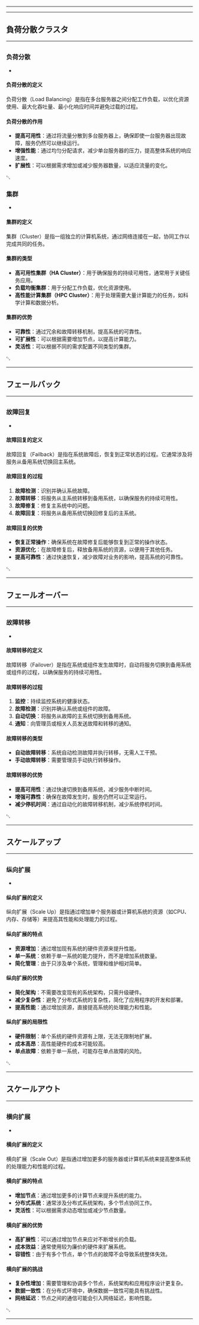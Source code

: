 # 
___
___
## 負荷分散クラスタ
___
## 
### 负荷分散
- 

#### 负荷分散的定义
负荷分散（Load Balancing）是指在多台服务器之间分配工作负载，以优化资源使用、最大化吞吐量、最小化响应时间并避免过载的过程。

#### 负荷分散的作用
- **提高可用性**：通过将流量分散到多台服务器上，确保即使一台服务器出现故障，服务仍然可以继续运行。
- **增强性能**：通过均匀分配请求，减少单台服务器的压力，提高整体系统的响应速度。
- **扩展性**：可以根据需求增加或减少服务器数量，以适应流量的变化。

␃


### 集群
- 

#### 集群的定义
集群（Cluster）是指一组独立的计算机系统，通过网络连接在一起，协同工作以完成共同的任务。

#### 集群的类型
- **高可用性集群（HA Cluster）**：用于确保服务的持续可用性，通常用于关键任务应用。
- **负载均衡集群**：用于分配工作负载，优化资源使用。
- **高性能计算集群（HPC Cluster）**：用于处理需要大量计算能力的任务，如科学计算和数据分析。

#### 集群的优势
- **可靠性**：通过冗余和故障转移机制，提高系统的可靠性。
- **可扩展性**：可以根据需要增加节点，以提高计算能力。
- **灵活性**：可以根据不同的需求配置不同类型的集群。

␃
___
## フェールバック
___
## 
### 故障回复
- 

#### 故障回复的定义
故障回复（Failback）是指在系统故障后，恢复到正常状态的过程。它通常涉及将服务从备用系统切换回主系统。

#### 故障回复的过程
1. **故障检测**：识别并确认系统故障。
2. **故障转移**：将服务从主系统转移到备用系统，以确保服务的持续可用性。
3. **故障修复**：修复主系统中的问题。
4. **故障回复**：将服务从备用系统切换回修复后的主系统。

#### 故障回复的优势
- **恢复正常操作**：确保系统在故障修复后能够恢复到正常的操作状态。
- **资源优化**：在故障修复后，释放备用系统的资源，以便用于其他任务。
- **提高可靠性**：通过快速恢复，减少故障对业务的影响，提高系统的可靠性。

␃
___
## フェールオーバー
___
## 
### 故障转移
- 

#### 故障转移的定义
故障转移（Failover）是指在系统或组件发生故障时，自动将服务切换到备用系统或组件的过程，以确保服务的持续可用性。

#### 故障转移的过程
1. **监控**：持续监控系统的健康状态。
2. **故障检测**：识别并确认系统或组件的故障。
3. **自动切换**：将服务从故障的主系统切换到备用系统。
4. **通知**：向管理员或相关人员发送故障和转移的通知。

#### 故障转移的类型
- **自动故障转移**：系统自动检测故障并执行转移，无需人工干预。
- **手动故障转移**：需要管理员手动执行转移操作。

#### 故障转移的优势
- **提高可用性**：通过快速切换到备用系统，减少服务中断时间。
- **增强可靠性**：确保在故障发生时，服务仍然可以正常运行。
- **减少停机时间**：通过自动化的故障转移机制，减少系统停机时间。

␃
___
## スケールアップ
___
## 
### 纵向扩展
- 

#### 纵向扩展的定义
纵向扩展（Scale Up）是指通过增加单个服务器或计算机系统的资源（如CPU、内存、存储等）来提高其性能和处理能力的过程。

#### 纵向扩展的特点
- **资源增加**：通过增加现有系统的硬件资源来提升性能。
- **单一系统**：依赖于单一系统的能力提升，而不是增加系统数量。
- **简化管理**：由于只涉及单个系统，管理和维护相对简单。

#### 纵向扩展的优势
- **简化架构**：不需要改变现有的系统架构，只需升级硬件。
- **减少复杂性**：避免了分布式系统的复杂性，简化了应用程序的开发和部署。
- **提高性能**：通过增加资源，直接提高系统的处理能力和性能。

#### 纵向扩展的局限性
- **硬件限制**：单个系统的硬件资源有上限，无法无限制地扩展。
- **成本高昂**：高性能硬件的成本可能较高。
- **单点故障**：依赖于单一系统，可能存在单点故障的风险。

␃
___
## スケールアウト
___
## 
### 横向扩展
- 

#### 横向扩展的定义
横向扩展（Scale Out）是指通过增加更多的服务器或计算机系统来提高整体系统的处理能力和性能的过程。

#### 横向扩展的特点
- **增加节点**：通过增加更多的计算节点来提升系统的能力。
- **分布式系统**：通常涉及分布式系统架构，多个节点协同工作。
- **灵活性**：可以根据需求动态增加或减少节点数量。

#### 横向扩展的优势
- **高扩展性**：可以通过增加节点来应对不断增长的负载。
- **成本效益**：通常使用较为廉价的硬件来扩展系统。
- **容错性**：由于有多个节点，单个节点的故障不会导致系统整体失效。

#### 横向扩展的挑战
- **复杂性增加**：需要管理和协调多个节点，系统架构和应用程序设计更复杂。
- **数据一致性**：在分布式环境中，确保数据一致性可能具有挑战性。
- **网络延迟**：节点之间的通信可能会引入网络延迟，影响性能。

␃
___
